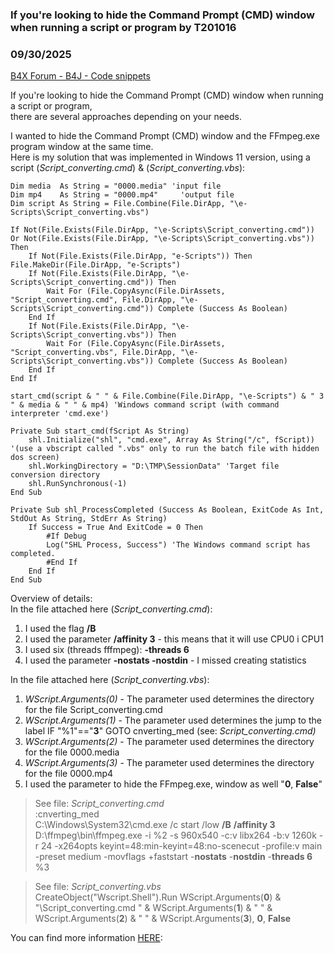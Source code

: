 ### If you're looking to hide the Command Prompt (CMD) window when running a script or program by T201016
### 09/30/2025
[B4X Forum - B4J - Code snippets](https://www.b4x.com/android/forum/threads/168866/)

If you're looking to hide the Command Prompt (CMD) window when running a script or program,  
there are several approaches depending on your needs.  
  
I wanted to hide the Command Prompt (CMD) window and the FFmpeg.exe program window at the same time.  
Here is my solution that was implemented in Windows 11 version, using a script (*Script\_converting.cmd*) & (*Script\_converting.vbs*):  

```B4X
Dim media  As String = "0000.media" 'input file  
Dim mp4    As String = "0000.mp4"     'output file  
Dim script As String = File.Combine(File.DirApp, "\e-Scripts\Script_converting.vbs")  
  
If Not(File.Exists(File.DirApp, "\e-Scripts\Script_converting.cmd")) Or Not(File.Exists(File.DirApp, "\e-Scripts\Script_converting.vbs")) Then  
    If Not(File.Exists(File.DirApp, "e-Scripts")) Then File.MakeDir(File.DirApp, "e-Scripts")  
    If Not(File.Exists(File.DirApp, "\e-Scripts\Script_converting.cmd")) Then  
        Wait For (File.CopyAsync(File.DirAssets, "Script_converting.cmd", File.DirApp, "\e-Scripts\Script_converting.cmd")) Complete (Success As Boolean)  
    End If  
    If Not(File.Exists(File.DirApp, "\e-Scripts\Script_converting.vbs")) Then  
        Wait For (File.CopyAsync(File.DirAssets, "Script_converting.vbs", File.DirApp, "\e-Scripts\Script_converting.vbs")) Complete (Success As Boolean)  
    End If  
End If  
  
start_cmd(script & " " & File.Combine(File.DirApp, "\e-Scripts") & " 3 " & media & " " & mp4) 'Windows command script (with command interpreter 'cmd.exe')  
  
Private Sub start_cmd(fScript As String)  
    shl.Initialize("shl", "cmd.exe", Array As String("/c", fScript)) '(use a vbscript called ".vbs" only to run the batch file with hidden dos screen)  
    shl.WorkingDirectory = "D:\TMP\SessionData" 'Target file conversion directory  
    shl.RunSynchronous(-1)  
End Sub  
  
Private Sub shl_ProcessCompleted (Success As Boolean, ExitCode As Int, StdOut As String, StdErr As String)  
    If Success = True And ExitCode = 0 Then  
        #If Debug  
        Log("SHL Process, Success") 'The Windows command script has completed.  
        #End If  
    End If  
End Sub
```

  
  
Overview of details:  
In the file attached here (*Script\_converting.cmd*):  
1. I used the flag **/B**  
2. I used the parameter **/affinity 3** - this means that it will use CPU0 i CPU1  
3. I used six (threads fffmpeg): **-threads 6**  
4. I used the parameter **-nostats -nostdin** - I missed creating statistics  
  
In the file attached here (*Script\_converting.vbs*):  
1. *WScript.Arguments(0)* - The parameter used determines the directory for the file Script\_converting.cmd  
2. *WScript.Arguments(1)* - The parameter used determines the jump to the label IF "%1"=="**3**" GOTO cnverting\_med (see: *Script\_converting.cmd)*  
3. *WScript.Arguments(2)* - The parameter used determines the directory for the file 0000.media  
4. *WScript.Arguments(3)* - The parameter used determines the directory for the file 0000.mp4  
5. I used the parameter to hide the FFmpeg.exe, window as well "**0**, **False**"  
  
> See file: *Script\_converting.cmd*  
> :cnverting\_med  
> C:\Windows\System32\cmd.exe /c start /low **/B** **/affinity 3** D:\ffmpeg\bin\ffmpeg.exe -i %2 -s 960x540 -c:v libx264 -b:v 1260k -r 24 -x264opts keyint=48:min-keyint=48:no-scenecut -profile:v main -preset medium -movflags +faststart -**nostats** -**nostdin** -**threads 6** %3

  
> See file: *Script\_converting.vbs*  
> CreateObject("Wscript.Shell").Run WScript.Arguments(**0**) & "\Script\_converting.cmd " & WScript.Arguments(**1**) & " " & WScript.Arguments(**2**) & " " & WScript.Arguments(**3**), **0**, **False**

  
You can find more information [HERE](https://www.b4x.com/android/forum/threads/starting-the-batch-file-without-calling-the-window.168807/):
